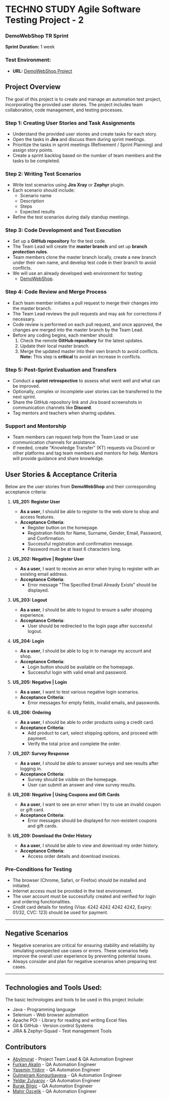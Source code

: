 # TECHNO STUDY Agile Software Testing Project - 2  
### DemoWebShop TR Sprint  
**Sprint Duration:** 1 week  

### Test Environment:  
- **URL:** [DemoWebShop Project](https://demowebshop.tricentis.com/)

## Project Overview  
The goal of this project is to create and manage an automation test project, incorporating the provided user stories. The project includes team collaboration, code management, and testing processes.

### Step 1: Creating User Stories and Task Assignments  
- Understand the provided user stories and create tasks for each story.  
- Open the tasks in **Jira** and discuss them during sprint meetings.  
- Prioritize the tasks in sprint meetings (Refinement / Sprint Planning) and assign story points.  
- Create a sprint backlog based on the number of team members and the tasks to be completed.  

### Step 2: Writing Test Scenarios  
- Write test scenarios using **Jira Xray** or **Zephyr** plugin.  
- Each scenario should include:
  - Scenario name
  - Description
  - Steps
  - Expected results  
- Refine the test scenarios during daily standup meetings.

### Step 3: Code Development and Test Execution  
- Set up a **GitHub repository** for the test code.  
- The Team Lead will create the **master branch** and set up **branch protection rules**.  
- Team members clone the master branch locally, create a new branch under their own name, and develop test code in their branch to avoid conflicts.  
- We will use an already developed web environment for testing:
  - [DemoWebShop](https://demowebshop.tricentis.com/).

### Step 4: Code Review and Merge Process  
- Each team member initiates a pull request to merge their changes into the master branch.  
- The Team Lead reviews the pull requests and may ask for corrections if necessary.  
- Code review is performed on each pull request, and once approved, the changes are merged into the master branch by the Team Lead.  
- Before any coding begins, each member should:
  1. Check the remote **GitHub repository** for the latest updates.
  2. Update their local master branch.
  3. Merge the updated master into their own branch to avoid conflicts.  
  **Note:** This step is **critical** to avoid an increase in conflicts.  

### Step 5: Post-Sprint Evaluation and Transfers  
- Conduct a **sprint retrospective** to assess what went well and what can be improved.  
- Optionally, complex or incomplete user stories can be transferred to the next sprint.  
- Share the GitHub repository link and Jira board screenshots in communication channels like **Discord**.  
- Tag mentors and teachers when sharing updates.

### Support and Mentorship  
- Team members can request help from the Team Lead or use communication channels for assistance.  
- If needed, create "Knowledge Transfer" (KT) requests via Discord or other platforms and tag team members and mentors for help. Mentors will provide guidance and share knowledge.

## User Stories & Acceptance Criteria

Below are the user stories from **DemoWebShop** and their corresponding acceptance criteria:

1. **US_201: Register User**
   - **As a user**, I should be able to register to the web store to shop and access features.
   - **Acceptance Criteria**:
     - Register button on the homepage.
     - Registration fields for Name, Surname, Gender, Email, Password, and Confirmation.
     - Successful registration and confirmation message.
     - Password must be at least 6 characters long.

2. **US_202: Negative | Register User**
   - **As a user**, I want to receive an error when trying to register with an existing email address.
   - **Acceptance Criteria**:
     - Error message "The Specified Email Already Exists" should be displayed.

3. **US_203: Logout**
   - **As a user**, I should be able to logout to ensure a safer shopping experience.
   - **Acceptance Criteria**:
     - User should be redirected to the login page after successful logout.

4. **US_204: Login**
   - **As a user**, I should be able to log in to manage my account and shop.
   - **Acceptance Criteria**:
     - Login button should be available on the homepage.
     - Successful login with valid email and password.

5. **US_205: Negative | Login**
   - **As a user**, I want to test various negative login scenarios.
   - **Acceptance Criteria**:
     - Error messages for empty fields, invalid emails, and passwords.

6. **US_206: Ordering**
   - **As a user**, I should be able to order products using a credit card.
   - **Acceptance Criteria**:
     - Add product to cart, select shipping options, and proceed with payment.
     - Verify the total price and complete the order.

7. **US_207: Survey Response**
   - **As a user**, I should be able to answer surveys and see results after logging in.
   - **Acceptance Criteria**:
     - Survey should be visible on the homepage.
     - User can submit an answer and view survey results.

8. **US_208: Negative | Using Coupons and Gift Cards**
   - **As a user**, I want to see an error when I try to use an invalid coupon or gift card.
   - **Acceptance Criteria**:
     - Error messages should be displayed for non-existent coupons and gift cards.

9. **US_209: Download the Order History**
   - **As a user**, I should be able to view and download my order history.
   - **Acceptance Criteria**:
     - Access order details and download invoices.

### Pre-Conditions for Testing  
- The browser (Chrome, Safari, or Firefox) should be installed and initiated.
- Internet access must be provided in the test environment.
- The user account must be successfully created and verified for login and ordering functionalities.
- Credit card details for testing (Visa: 4242 4242 4242 4242, Expiry: 01/32, CVC: 123) should be used for payment.
  
---

## Negative Scenarios
- Negative scenarios are critical for ensuring stability and reliability by simulating unexpected use cases or errors. These scenarios help improve the overall user experience by preventing potential issues.
- Always consider and plan for negative scenarios when preparing test cases.

---

## Technologies and Tools Used:
The basic technologies and tools to be used in this project include:

- Java - Programming language
- Selenium - Web browser automation
- Apache POI - Library for reading and writing Excel files
- Git & GitHub - Version control Systems
- JIRA & Zephyr-Squad - Test management Tools
 

## Contributors

- [Abylmyrat](https://github.com/abdycoding) - Project Team Lead & QA Automation Engineer
- [Furkan Akalin](https://github.com/furkanakalin) - QA Automation Engineer
- [Yasemin Yıldırır](https://github.com/yaseyldrr) - QA Automation Engineer
- [Gulmeiram Kongurbayeva](https://github.com/Gul8) - QA Automation Engineer
- [Yeldar Zulyarov](https://github.com/Yeldar123) - QA Automation Engineer
- [Burak Bilgiç](https://github.com/lurall) - QA Automation Engineer
- [Mahir Özçelik](https://github.com/Mahir-Ozcelik) - QA Automation Engineer


